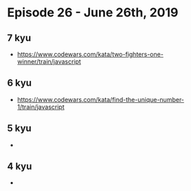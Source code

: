 # Episode 26 - June 26th, 2019

## 7 kyu

* https://www.codewars.com/kata/two-fighters-one-winner/train/javascript

## 6 kyu

* https://www.codewars.com/kata/find-the-unique-number-1/train/javascript

## 5 kyu

*

## 4 kyu

*